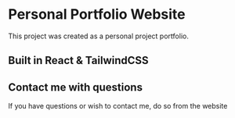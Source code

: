 # Personal Portfolio Website

This project was created as a personal project portfolio.

## Built in React & TailwindCSS

## Contact me with questions
If you have questions or wish to contact me, do so from the website
